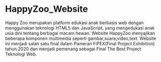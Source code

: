 # HappyZoo_Website
Happy Zoo merupakan platform edukasi anak berbasis web dengan menggunakan teknologi HTML5 dan JavaScript, yang mengedukasi anak usia dini tentang berbagai macam hewan.
Website HappyZoo menyajikan beberapa komponen multimedia seperti gambar,suara,video,text. Website ini menjadi salah satu final dalam Pameran FiPEX(Final Project Exhibition) tahun 2020 dan menjadi pemenang sebagai Final The Best Project Teknologi Web.
